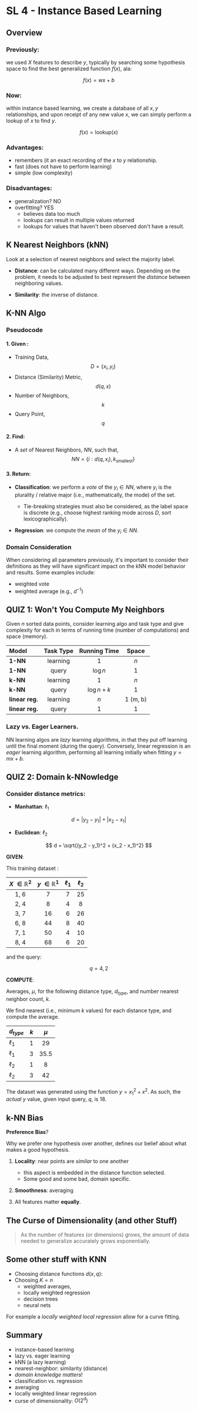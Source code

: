 # SL 4 - Instance Based Learning

## Overview

### Previously:
we used $X$ features to describe $y$, typically by searching some hypothesis space to find the best generalized function $f(x)$, ala:

$$f(x) = wx+b$$


### Now: 
within instance based learning, we create a database of all $x, y$ relationships, and upon receipt of any new value $x$, we can simply perform a lookup of $x$ to find $y$. 

$$f(x) = \textrm{lookup}(x)$$


### Advantages:

- remembers (it an exact recording of the $x$ to $y$ relationship.
- fast (does not have to perform learning)
- simple (low complexity)

### Disadvantages:

- generalization? NO
- overfitting? YES
	- believes data too much
	- lookups can result in multiple values returned
	- lookups for values that haven't been observed don't have a result.


## K Nearest Neighbors (kNN)

Look at a selection of nearest neighbors and select the majority label. 

- **Distance**: can be calculated many different ways. Depending on the problem, it needs to be adjusted to best represent the *distance* between neighboring values.

- **Similarity**: the inverse of distance.

## K-NN Algo

### Pseudocode 

#### 1. Given : 

- Training Data, $$D= \{ x_i, y_i \}$$
- Distance (Similarity) Metric, $$d(q, x)$$
- Number of Neighbors, $$k$$
- Query Point, $$q$$

#### 2. Find:

- A *set* of Nearest Neighbors, $NN$, such that,
$$NN = \{ i: d(q, x_i), k_{\textrm{smallest}} \} $$

#### 3. Return:

- **Classification**: we perform a *vote* of the $y_i \in NN$, where $y_i$ is the plurality / relative major (i.e., mathematically, the mode) of the set. 
	- Tie-breaking strategies must also be considered, as the label space is discrete (e.g., choose highest ranking mode across $D$, sort lexicographically).

- **Regression**: we compute the *mean* of the $y_i \in NN$.

### Domain Consideration

When considering all parameters previously, it's important to consider their definitions as they will have significant impact on the kNN model behavior and results. Some examples include:

- weighted vote
- weighted average (e.g., $d^{-1}$)

## QUIZ 1: Won't You Compute My Neighbors

Given $n$ sorted data points, consider learning algo and task type and give complexity for each in terms of running time (number of computations) and space (memory).

| Model | Task Type| Running Time | Space  |
| :------ | :------: | :-----: |  :-----: |
|  **1-NN** | learning   |  $1$  |   $n$ |
|  **1-NN** | query  |  $\log{n}$  | $1$ |
|  **k-NN** | learning  |  $1$  |  $n$  |
|  **k-NN** | query  |  $\log{n} + k$   |  1  |
|  **linear reg.** | learning  | $n$ |   $1$ (m, b) |
|  **linear reg.** | query  |  $1$  |  $1$  |


### Lazy vs. Eager Learners.

NN learning algos are *lazy* learning algorithms, in that they put off learning until the final moment (during the query). Conversely, linear regression is an *eager* learning algorithm, performing all learning initially when fitting $y = mx +b$.

## QUIZ 2: Domain k-NNowledge


### Consider distance metrics:

- **Manhattan**: $\ell_1$ 

$$ d = \lvert y_2 - y_1 \rvert + \lvert x_2 - x_1 \rvert  $$

- **Euclidean**: $\ell_2$ 

$$ d = \sqrt{(y_2 - y_1)^2 + (x_2 - x_1)^2} $$

**GIVEN**: 

This training dataset :

| $X$  $\in\mathbb{R}^2$	| $y$ $\in\mathbb{R}^1$ | $\ell_1$ |  $\ell_2$ | 
|:---:		| :---: | :---: | :---: | 
|	1, 6		|  	7		|   7		|	25
|	2, 4  		| 	8 		|   4		|	8
|	3, 7		| 	16 	|   6		|	 26
|	6, 8 		| 	44	|	8		|	40
|	7, 1		|	50 	|   4		|	10
|	8, 4		| 	68	|   6		|	20

and the query:

$$ q = 4, 2 $$

**COMPUTE**:

Averages, $\mu$, for the following distance type, $d_{type}$, and number nearest neighbor count, $k$.  

We find nearest (i.e., minimum $k$ values) for each distance type, and compute the average.
 

|  $d_{type}$ 	| $k$ 	| $\mu$	|
| :------ | :------: | :-----: |
| $\ell_1$   | 1 		 |	  29    |
| $\ell_1$   | 3 		 |	  35.5  |
| $\ell_2$   | 1 		 |	  8     |
| $\ell_2$   | 3		 |	  42    |

The dataset was generated using the function $y = x_1^2 + x^2$. As such, the *actual* $y$ value, given input query, $q$, is $18$.

## k-NN Bias

**Preference Bias**?

Why we prefer one hypothesis over another, defines our belief about what makes a good hypothesis.

1. **Locality**: near points are *similar* to one another
	- this aspect is embedded in the distance function selected. 
	- Some good and some bad, domain specific.
	
2. **Smoothness**: averaging

3. All features matter **equally**.

## The Curse of Dimensionality (and other Stuff)

> As the number of features (or dimensions) grows, the amount of data needed to generalize accurately grows exponentially.


## Some other stuff with KNN

- Choosing distance functions $d(x, q)$: 
- Choosing $K=n$
	- weighted averages, 
	- locally weighted regression
	- decision trees
	- neural nets

For example a *locally weighted local regression* allow for a curve fitting.

## Summary

- instance-based learning
- lazy vs. eager learning
- kNN (a lazy learning)
- nearest-neighbor: similarity (distance)
- *domain knowledge matters*!
- classification vs. regression
- averaging 
- locally weighted linear regression
- curse of dimensionality: $O(2^d)$
